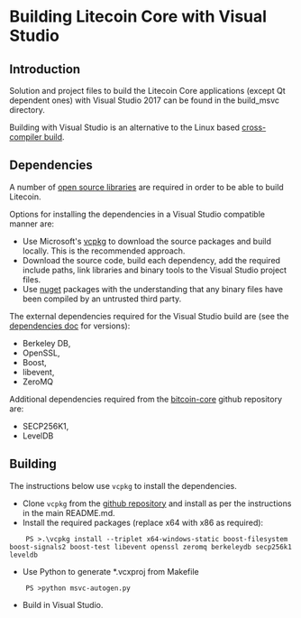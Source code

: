 Building Litecoin Core with Visual Studio
========================================

Introduction
---------------------
Solution and project files to build the Litecoin Core applications (except Qt dependent ones) with Visual Studio 2017 can be found in the build_msvc directory.

Building with Visual Studio is an alternative to the Linux based [cross-compiler build](https://github.com/litecoin-project/litecoin/blob/master/doc/build-windows.md).

Dependencies
---------------------
A number of [open source libraries](https://github.com/litecoin-project/litecoin/blob/master/doc/dependencies.md) are required in order to be able to build Litecoin.

Options for installing the dependencies in a Visual Studio compatible manner are:

- Use Microsoft's [vcpkg](https://docs.microsoft.com/en-us/cpp/vcpkg) to download the source packages and build locally. This is the recommended approach.
- Download the source code, build each dependency, add the required include paths, link libraries and binary tools to the Visual Studio project files.
- Use [nuget](https://www.nuget.org/) packages with the understanding that any binary files have been compiled by an untrusted third party.

The external dependencies required for the Visual Studio build are (see the [dependencies doc](https://github.com/litecoin-project/litecoin/blob/master/doc/dependencies.md) for versions):

- Berkeley DB,
- OpenSSL,
- Boost,
- libevent,
- ZeroMQ

Additional dependencies required from the [bitcoin-core](https://github.com/bitcoin-core) github repository are:
- SECP256K1,
- LevelDB

Building
---------------------
The instructions below use `vcpkg` to install the dependencies.

- Clone `vcpkg` from the [github repository](https://github.com/Microsoft/vcpkg) and install as per the instructions in the main README.md.
- Install the required packages (replace x64 with x86 as required):

```
    PS >.\vcpkg install --triplet x64-windows-static boost-filesystem boost-signals2 boost-test libevent openssl zeromq berkeleydb secp256k1 leveldb
```

- Use Python to generate *.vcxproj from Makefile

```
    PS >python msvc-autogen.py
```

- Build in Visual Studio.
